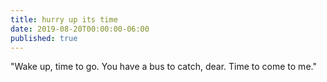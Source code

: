```yaml
---
title: hurry up its time
date: 2019-08-20T00:00:00-06:00
published: true
---
```


"Wake up, time to go.
You have a bus to catch, dear.
Time to come to me."